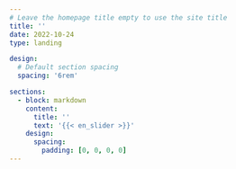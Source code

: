 ```yaml
---
# Leave the homepage title empty to use the site title
title: ''
date: 2022-10-24
type: landing

design:
  # Default section spacing
  spacing: '6rem'

sections:
  - block: markdown
    content:
      title: ''
      text: '{{< en_slider >}}'
    design:
      spacing:
        padding: [0, 0, 0, 0]
---
```

